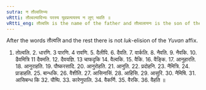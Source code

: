 ```yaml
---
sutra: न तौल्वलिभ्यः
vRtti: तौल्वल्यादिभ्यः परस्य युवप्रत्ययस्य न लुग् भवति ॥
vRtti_eng: तौल्वलिः is the name of the father and तौल्वलायनः is the son of the former, formed by the _Yuvan_ affix फक् (IV. 1. 101).
---
```

After the words तौल्वलि and the rest there is not _luk_-elision of the _Yuvan_ affix.

1. तोल्वलि. 2. धारणि. 3 पारणि. 4 रावणि. 5. दैलीपि. 6. दैवति. 7. वार्कलि. 8. नैवति. 9. नैवकि. 10. ढैवमित्रि 11 दैवमति. 12. दैवयज्ञि. 13 चाफदृकि 14. वैल्वकि. 15. वैकि. 16. वैङ्कि. 17. आनुहारति. 18. आनुराहति. 19. पौष्करसादि. 20. आनुरोहति. 21. आनुति. 22. प्रदोहनि. 23. नैमित्रि. 24. प्राडाहति. 25. बान्धकि. 26. वैशीति. 27. आसिनासिं. 28. आहिसि. 29. आसुरि. 30. नैमिषि. 31. आसिबन्ध कि 32. पौष्पि. 33. कारेणुपालि. 34. वैकर्णि. 35. वैरकि. 36. वैहति ॥
